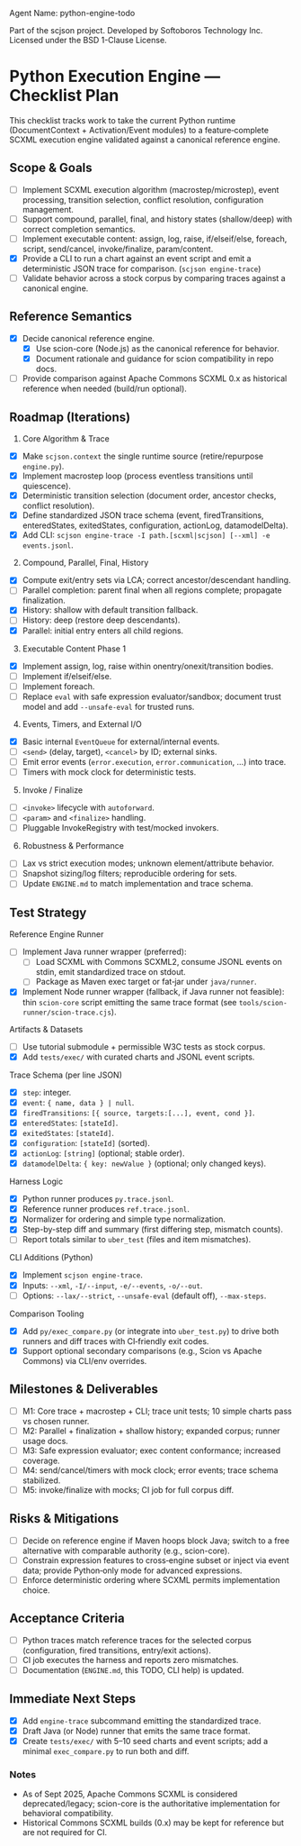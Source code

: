 Agent Name: python-engine-todo

Part of the scjson project.
Developed by Softoboros Technology Inc.
Licensed under the BSD 1-Clause License.

# Python Execution Engine — Checklist Plan

This checklist tracks work to take the current Python runtime (DocumentContext + Activation/Event modules) to a feature‑complete SCXML execution engine validated against a canonical reference engine.

## Scope & Goals
- [ ] Implement SCXML execution algorithm (macrostep/microstep), event processing, transition selection, conflict resolution, configuration management.
- [ ] Support compound, parallel, final, and history states (shallow/deep) with correct completion semantics.
- [ ] Implement executable content: assign, log, raise, if/elseif/else, foreach, script, send/cancel, invoke/finalize, param/content.
- [x] Provide a CLI to run a chart against an event script and emit a deterministic JSON trace for comparison. (`scjson engine-trace`)
- [ ] Validate behavior across a stock corpus by comparing traces against a canonical engine.

## Reference Semantics
- [x] Decide canonical reference engine.
  - [x] Use scion-core (Node.js) as the canonical reference for behavior.
  - [x] Document rationale and guidance for scion compatibility in repo docs.
- [ ] Provide comparison against Apache Commons SCXML 0.x as historical reference when needed (build/run optional).

## Roadmap (Iterations)

1) Core Algorithm & Trace
- [x] Make `scjson.context` the single runtime source (retire/repurpose `engine.py`).
- [x] Implement macrostep loop (process eventless transitions until quiescence).
- [x] Deterministic transition selection (document order, ancestor checks, conflict resolution).
- [x] Define standardized JSON trace schema (event, firedTransitions, enteredStates, exitedStates, configuration, actionLog, datamodelDelta).
- [x] Add CLI: `scjson engine-trace -I path.[scxml|scjson] [--xml] -e events.jsonl`.

2) Compound, Parallel, Final, History
- [x] Compute exit/entry sets via LCA; correct ancestor/descendant handling.
- [ ] Parallel completion: parent final when all regions complete; propagate finalization.
- [x] History: shallow with default transition fallback.
- [ ] History: deep (restore deep descendants).
- [x] Parallel: initial entry enters all child regions.

3) Executable Content Phase 1
- [x] Implement assign, log, raise within onentry/onexit/transition bodies.
- [ ] Implement if/elseif/else.
- [ ] Implement foreach.
- [ ] Replace `eval` with safe expression evaluator/sandbox; document trust model and add `--unsafe-eval` for trusted runs.

4) Events, Timers, and External I/O
- [x] Basic internal `EventQueue` for external/internal events.
- [ ] `<send>` (delay, target), `<cancel>` by ID; external sinks.
- [ ] Emit error events (`error.execution`, `error.communication`, …) into trace.
- [ ] Timers with mock clock for deterministic tests.

5) Invoke / Finalize
- [ ] `<invoke>` lifecycle with `autoforward`.
- [ ] `<param>` and `<finalize>` handling.
- [ ] Pluggable InvokeRegistry with test/mocked invokers.

6) Robustness & Performance
- [ ] Lax vs strict execution modes; unknown element/attribute behavior.
- [ ] Snapshot sizing/log filters; reproducible ordering for sets.
- [ ] Update `ENGINE.md` to match implementation and trace schema.

## Test Strategy

Reference Engine Runner
- [ ] Implement Java runner wrapper (preferred):
  - [ ] Load SCXML with Commons SCXML2, consume JSONL events on stdin, emit standardized trace on stdout.
  - [ ] Package as Maven exec target or fat‑jar under `java/runner`.
- [x] Implement Node runner wrapper (fallback, if Java runner not feasible): thin `scion-core` script emitting the same trace format (see `tools/scion-runner/scion-trace.cjs`).

Artifacts & Datasets
- [ ] Use tutorial submodule + permissible W3C tests as stock corpus.
- [x] Add `tests/exec/` with curated charts and JSONL event scripts.

Trace Schema (per line JSON)
- [x] `step`: integer.
- [x] `event`: `{ name, data } | null`.
- [x] `firedTransitions`: `[{ source, targets:[...], event, cond }]`.
- [x] `enteredStates`: `[stateId]`.
- [x] `exitedStates`: `[stateId]`.
- [x] `configuration`: `[stateId]` (sorted).
- [x] `actionLog`: `[string]` (optional; stable order).
- [x] `datamodelDelta`: `{ key: newValue }` (optional; only changed keys).

Harness Logic
- [x] Python runner produces `py.trace.jsonl`.
- [x] Reference runner produces `ref.trace.jsonl`.
- [x] Normalizer for ordering and simple type normalization.
- [x] Step-by-step diff and summary (first differing step, mismatch counts).
- [ ] Report totals similar to `uber_test` (files and item mismatches).

CLI Additions (Python)
- [x] Implement `scjson engine-trace`.
- [x] Inputs: `--xml`, `-I/--input`, `-e/--events`, `-o/--out`.
- [ ] Options: `--lax/--strict`, `--unsafe-eval` (default off), `--max-steps`.

Comparison Tooling
- [x] Add `py/exec_compare.py` (or integrate into `uber_test.py`) to drive both runners and diff traces with CI‑friendly exit codes.
- [x] Support optional secondary comparisons (e.g., Scion vs Apache Commons) via CLI/env overrides.

## Milestones & Deliverables
- [ ] M1: Core trace + macrostep + CLI; trace unit tests; 10 simple charts pass vs chosen runner.
- [ ] M2: Parallel + finalization + shallow history; expanded corpus; runner usage docs.
- [ ] M3: Safe expression evaluator; exec content conformance; increased coverage.
- [ ] M4: send/cancel/timers with mock clock; error events; trace schema stabilized.
- [ ] M5: invoke/finalize with mocks; CI job for full corpus diff.

## Risks & Mitigations
- [ ] Decide on reference engine if Maven hoops block Java; switch to a free alternative with comparable authority (e.g., scion-core).
- [ ] Constrain expression features to cross‑engine subset or inject via event data; provide Python‑only mode for advanced expressions.
- [ ] Enforce deterministic ordering where SCXML permits implementation choice.

## Acceptance Criteria
- [ ] Python traces match reference traces for the selected corpus (configuration, fired transitions, entry/exit actions).
- [ ] CI job executes the harness and reports zero mismatches.
- [ ] Documentation (`ENGINE.md`, this TODO, CLI help) is updated.

## Immediate Next Steps
- [x] Add `engine-trace` subcommand emitting the standardized trace.
- [x] Draft Java (or Node) runner that emits the same trace format.
- [x] Create `tests/exec/` with 5–10 seed charts and event scripts; add a minimal `exec_compare.py` to run both and diff.

### Notes
- As of Sept 2025, Apache Commons SCXML is considered deprecated/legacy; scion-core is the authoritative implementation for behavioral compatibility.
- Historical Commons SCXML builds (0.x) may be kept for reference but are not required for CI.
